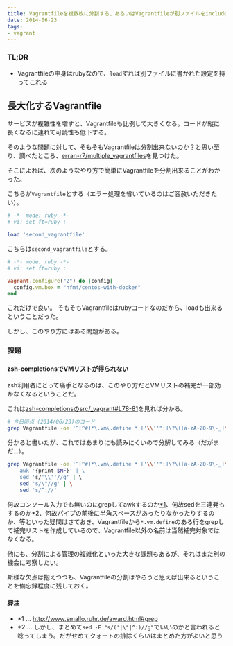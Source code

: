 ```yaml
---
title: Vagrantfileを複数枚に分割する、あるいはVagrantfileが別ファイルをincludeする方法
date: 2014-06-23
tags:
- vagrant
---
```

### TL;DR

- Vagrantfileの中身はrubyなので、`load`すれば別ファイルに書かれた設定を持ってこれる

## 長大化するVagrantfile

サービスが複雑性を増すと、Vagrantfileも比例して大きくなる。コードが縦に長くなるに連れて可読性も低下する。

そのような問題に対して、そもそもVagrantfileは分割出来ないのか？と思い至り、調べたところ、[erran-r7/multiple_vagrantfiles](https://github.com/erran-r7/multiple_vagrantfiles)を見つけた。

そこによれば、次のようなやり方で簡単にVagrantfileを分割出来ることがわかった。

こちらが`Vagrantfile`とする（エラー処理を省いているのはご容赦いただきたい）。

```rb
# -*- mode: ruby -*-
# vi: set ft=ruby :

load 'second_vagrantfile'
```

こちらは`second_vagrantfile`とする。

```rb
# -*- mode: ruby -*-
# vi: set ft=ruby :

Vagrant.configure("2") do |config|
  config.vm.box = "hfm4/centos-with-docker"
end
```

これだけで良い。
そもそもVagrantfileはrubyコードなのだから、loadも出来るということだった。

しかし、このやり方にはある問題がある。

### 課題

#### zsh-completionsでVMリストが得られない

zsh利用者にとって痛手となるのは、このやり方だとVMリストの補完が一部効かなくなるということだ。

これは[zsh-completionsのsrc/\_vagrant#L78-81](https://github.com/zsh-users/zsh-completions/blob/master/src/_vagrant#L78-81)を見れば分かる。

```sh
# 今日時点 (2014/06/23)のコード
grep Vagrantfile -oe '^[^#]*\.vm\.define * ['\\''":]\?\([a-zA-Z0-9\-_]\\+\)['\\''"]\?' 2>/dev/null |  awk '{print $NF}' | sed 's/'\\''//g'|sed 's/\"//g'|sed 's/^://'
```

分かると書いたが、これではあまりにも読みにくいので分解してみる（だがまだ...）。

```sh
grep Vagrantfile -oe '^[^#]*\.vm\.define * ['\\''":]\?\([a-zA-Z0-9\-_]\\+\)['\\''"]\?' 2>/dev/null | \
    awk '{print $NF}' | \
    sed 's/'\\''//g' | \ 
    sed 's/\"//g' | \
    sed 's/^://'
```

何故コンソール入力でも無いのにgrepしてawkするのか[\*1](#uuog)、何故sedを三連発もするのか[\*2](#sed)、何故パイプの前後に半角スペースがあったりなかったりするのか、等といった疑問はさておき、Vagrantfileから`*.vm.define`のある行をgrepして補完リストを作成しているので、Vagrantfile以外の名前は当然補完対象ではなくなる。

他にも、分割による管理の複雑化といった大きな課題もあるが、それはまた別の機会に考察したい。

斯様な欠点は抱えつつも、Vagrantfileの分割はやろうと思えば出来るということを備忘録程度に残しておく。

#### 脚注

- <a name='uuog'></a>\*1 ... http://www.smallo.ruhr.de/award.html#grep
- <a name='sed'></a>\*2 ... しかし、まとめて`sed -E "s/('|\"|^:)//g"`でいいのかと言われると唸ってしまう。だがせめてクォートの排除くらいはまとめた方がよいと思う
